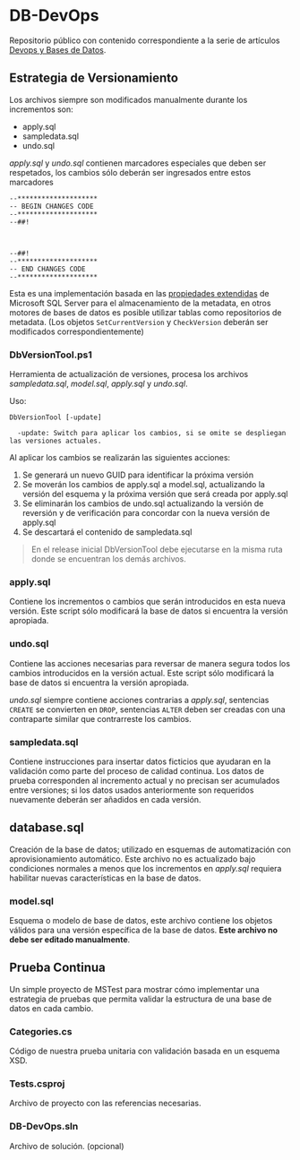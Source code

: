 # DB-DevOps
Repositorio público con contenido correspondiente a la serie de artículos [Devops y Bases de Datos](https://eulesv.github.io/devops/db/2020/02/26/db-devops.html).

## Estrategia de Versionamiento

Los archivos siempre son modificados manualmente durante los incrementos son:
- apply.sql
- sampledata.sql
- undo.sql

*apply.sql* y *undo.sql* contienen marcadores especiales que deben ser respetados, los cambios sólo deberán ser ingresados entre estos marcadores

```
--********************
-- BEGIN CHANGES CODE
--********************
--##!



--##!
--********************
-- END CHANGES CODE
--********************
```

Esta es una implementación basada en las [propiedades extendidas](https://docs.microsoft.com/en-us/sql/relational-databases/system-stored-procedures/sp-addextendedproperty-transact-sql?view=sql-server-ver15) de Microsoft SQL Server para el almacenamiento de la metadata, en otros motores de bases de datos es posible utilìzar tablas como repositorios de metadata. (Los objetos ``SetCurrentVersion`` y ``CheckVersion`` deberán ser modificados correspondientemente)

### DbVersionTool.ps1
Herramienta de actualización de versiones, procesa los archivos *sampledata.sql*, *model.sql*, *apply.sql* y *undo.sql*.

Uso:  
```
DbVersionTool [-update]

  -update: Switch para aplicar los cambios, si se omite se despliegan las versiones actuales.
```

Al aplicar los cambios se realizarán las siguientes acciones:

1. Se generará un nuevo GUID para identificar la próxima versión
2. Se moverán los cambios de apply.sql a model.sql, actualizando la versión del esquema y la próxima versión que será creada por apply.sql
3. Se eliminarán los cambios de undo.sql actualizando la versión de reversión y de verificación para concordar con la nueva versión de apply.sql
4. Se descartará el contenido de sampledata.sql

> En el release inicial DbVersionTool debe ejecutarse en la misma ruta donde se encuentran los demás archivos.

### apply.sql
Contiene los incrementos o cambios que serán introducidos en esta nueva versión. Este script sólo modificará la base de datos si encuentra la versión apropiada.

### undo.sql
Contiene las acciones necesarias para reversar de manera segura todos los cambios introducidos en la versión actual. Este script sólo modificará la base de datos si encuentra la versión apropiada.

*undo.sql* siempre contiene acciones contrarias a *apply.sql*, sentencias ``CREATE`` se convierten en ``DROP``, sentencias ``ALTER`` deben ser creadas con una contraparte similar que contrarreste los cambios.

### sampledata.sql
Contiene instrucciones para insertar datos ficticios que ayudaran en la validación como parte del proceso de calidad continua. Los datos de prueba corresponden al incremento actual y no precisan ser acumulados entre versiones; si los datos usados anteriormente son requeridos nuevamente deberán ser añadidos en cada versión.

## database.sql
Creación de la base de datos; utilizado en esquemas de automatización con aprovisionamiento automático. Este archivo no es actualizado bajo condiciones normales a menos que los incrementos en *apply.sql* requiera habilitar nuevas características en la base de datos.

### model.sql
Esquema o modelo de base de datos, este archivo contiene los objetos válidos para una versión específica de la base de datos. **Este archivo no debe ser editado manualmente**.

## Prueba Continua

Un simple proyecto de MSTest para mostrar cómo implementar una estrategia de pruebas que permita validar la estructura de una base de datos en cada cambio.

### Categories.cs
Código de nuestra prueba unitaria con validación basada en un esquema XSD.

### Tests.csproj
Archivo de proyecto con las referencias necesarias.

### DB-DevOps.sln
Archivo de solución. (opcional)
